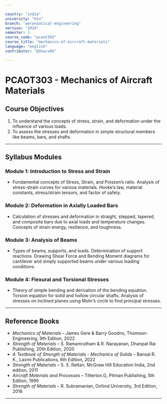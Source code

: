 ```yaml
---

country: "india"
university: "ktu"
branch: "aeronautical-engineering"
version: "2024"
semester: 3
course_code: "pcaot303"
course_title: "mechanics-of-aircraft-materials"
language: "english"
contributor: "@Sharx05"

---
```


# PCAOT303 - Mechanics of Aircraft Materials

## Course Objectives

1.  To understand the concepts of stress, strain, and deformation under the influence of various loads.
2.  To assess the stresses and deformation in simple structural members like beams, bars, and shafts.

---

## Syllabus Modules

### Module 1: Introduction to Stress and Strain

-   Fundamental concepts of Stress, Strain, and Poisson’s ratio. Analysis of stress-strain curves for various materials. Hooke’s law, material constants, stress/strain tensors, and factor of safety.

### Module 2: Deformation in Axially Loaded Bars

-   Calculation of stresses and deformation in straight, stepped, tapered, and composite bars due to axial loads and temperature changes. Concepts of strain energy, resilience, and toughness.

### Module 3: Analysis of Beams

-   Types of beams, supports, and loads. Determination of support reactions. Drawing Shear Force and Bending Moment diagrams for cantilever and simply supported beams under various loading conditions.

### Module 4: Flexural and Torsional Stresses

-   Theory of simple bending and derivation of the bending equation. Torsion equation for solid and hollow circular shafts. Analysis of stresses on inclined planes using Mohr’s circle to find principal stresses.

---

## Reference Books

-   *Mechanics of Materials* – James Gere & Barry Goodno, Thomson-Engineering, 9th Edition, 2022
-   *Strength of Materials* – S. Ramamrutham & R. Narayanan, Dhanpat Rai Publishing, 20th Edition, 2020
-   *A Textbook of Strength of Materials - Mechanics of Solids* – Bansal R. K., Laxmi Publications, 6th Edition, 2022
-   *Strength of Materials* – S. S. Rattan, McGraw Hill Education India, 2nd edition, 2011
-   *Aircraft Materials and Processes* – Titterton.G, Pitman Publishing, 5th Edition, 1995
-   *Strength of Materials* – R. Subramanian, Oxford University, 3rd Edition, 2016

---
